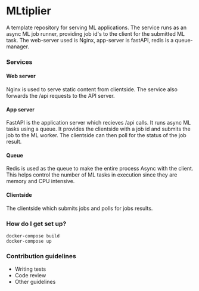 # MLtiplier

A template repository for serving ML applications.
The service runs as an async ML job runner, providing job id's to the client for the submitted ML task.
The web-server used is Nginx, app-server is fastAPI, redis is a queue-manager.

### Services

#### Web server

Nginx is used to serve static content from clientside.
The service also forwards the /api requests to the API server.

#### App server

FastAPI is the application server which recieves /api calls.
It runs async ML tasks using a queue.
It provides the clientside with a job id and submits the job to the ML worker.
The clientside can then poll for the status of the job result.

#### Queue

Redis is used as the queue to make the entire process Async with the client.
This helps control the number of ML tasks in execution since they are memory and CPU intensive.

#### Clientside

The clientside which submits jobs and polls for jobs results. 

### How do I get set up? ###

```
docker-compose build
docker-compose up
```

### Contribution guidelines ###

* Writing tests
* Code review
* Other guidelines
